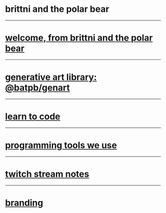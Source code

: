 # brittni and the polar bear

----

# [welcome, from brittni and the polar bear](./about.md)

----

# [generative art library: @batpb/genart](https://brittni-and-the-polar-bear.github.io/generative-art-library/)

----

# [learn to code](https://blwatkins.github.io/learn-to-code/)

----

# [programming tools we use](./tools/programming.md)

----

# [twitch stream notes](https://brittni-and-the-polar-bear.github.io/twitch-stream-notes/)

----

# [branding](./branding/brand-palettes.md)
